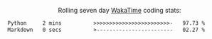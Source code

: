 <p align="center">Rolling seven day <a href="https://wakatime.com/@syrkis"/>WakaTime</a> coding stats:</p>
<!--START_SECTION:waka-->

```txt
Python     2 mins          >>>>>>>>>>>>>>>>>>>>>>>>-   97.73 %
Markdown   0 secs          >------------------------   02.27 %
```

<!--END_SECTION:waka-->
